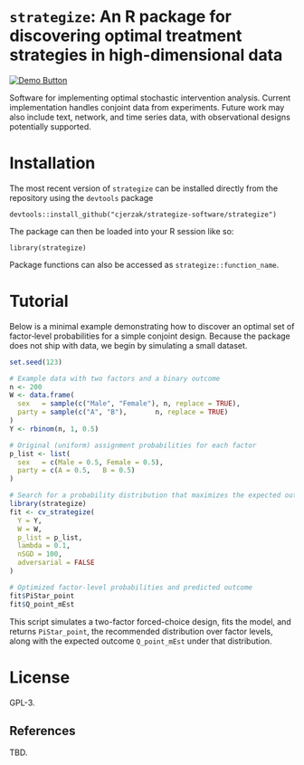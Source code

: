 # `strategize`: An R package for discovering optimal treatment strategies in high-dimensional data

[<img src="https://img.shields.io/badge/Demo-View%20Demo-blue" alt="Demo Button">](https://connorjerzak.com/wp-content/uploads/2025/02/MainVignette.html)

Software for implementing optimal stochastic intervention analysis. Current implementation handles conjoint data from experiments. Future work may also include text, network, and time series data, with observational designs potentially supported.

# Installation

The most recent version of `strategize` can be installed directly from the repository using the `devtools` package
```
devtools::install_github("cjerzak/strategize-software/strategize")
```

The package can then be loaded into your R session like so:
```
library(strategize)
```
Package functions can also be accessed as `strategize::function_name`.

# Tutorial

Below is a minimal example demonstrating how to discover an optimal set of
factor‐level probabilities for a simple conjoint design.  Because the package
does not ship with data, we begin by simulating a small dataset.

```r
set.seed(123)

# Example data with two factors and a binary outcome
n <- 200
W <- data.frame(
  sex   = sample(c("Male", "Female"), n, replace = TRUE),
  party = sample(c("A", "B"),       n, replace = TRUE)
)
Y <- rbinom(n, 1, 0.5)

# Original (uniform) assignment probabilities for each factor
p_list <- list(
  sex   = c(Male = 0.5, Female = 0.5),
  party = c(A = 0.5,   B = 0.5)
)

# Search for a probability distribution that maximizes the expected outcome
library(strategize)
fit <- cv_strategize(
  Y = Y,
  W = W,
  p_list = p_list,
  lambda = 0.1,
  nSGD = 100,
  adversarial = FALSE
)

# Optimized factor-level probabilities and predicted outcome
fit$PiStar_point
fit$Q_point_mEst
```

This script simulates a two-factor forced-choice design, fits the model, and
returns `PiStar_point`, the recommended distribution over factor levels, along
with the expected outcome `Q_point_mEst` under that distribution.

# License

GPL-3.

## References

TBD.

